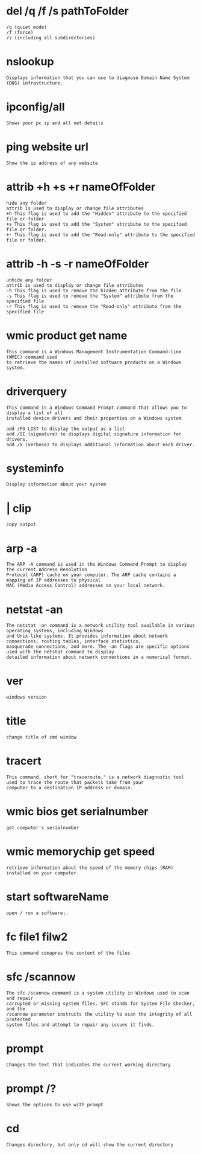 # del /q /f /s pathToFolder
    /q (quiet mode) 
    /f (force)
    /s (including all subdirectories) 

# nslookup
    Displays information that you can use to diagnose Domain Name System (DNS) infrastructure.

# ipconfig/all
    Shows your pc ip and all net details

# ping website url
    Show the ip address of any website

# attrib +h +s +r nameOfFolder
    hide any folder
    attrib is used to display or change file attributes
    +h This flag is used to add the "Hidden" attribute to the specified file or folder
    +s This flag is used to add the "System" attribute to the specified file or folder.
    +r This flag is used to add the "Read-only" attribute to the specified file or folder.

# attrib -h -s -r nameOfFolder
    unhide any folder
    attrib is used to display or change file attributes
    -h This flag is used to remove the hidden attribute from the file
    -s This flag is used to remove the "System" attribute from the specified file
    -r This flag is used to remove the "Read-only" attribute from the specified file 

# wmic product get name
    This command is a Windows Management Instrumentation Command-line (WMIC) command used
    to retrieve the names of installed software products on a Windows system.


# driverquery
    This command is a Windows Command Prompt command that allows you to display a list of all
    installed device drivers and their properties on a Windows system

    add /FO LIST to display the output as a list
    add /SI (signature) to displays digital signature information for drivers.
    add /V (verbose) to displays additional information about each driver.

# systeminfo
    Display information about your system 

# | clip
    copy output

# arp -a
    The ARP -A command is used in the Windows Command Prompt to display the current Address Resolution
    Protocol (ARP) cache on your computer. The ARP cache contains a mapping of IP addresses to physical
    MAC (Media Access Control) addresses on your local network.


# netstat -an
    The netstat -an command is a network utility tool available in various operating systems, including Windows
    and Unix-like systems. It provides information about network connections, routing tables, interface statistics,
    masquerade connections, and more. The -an flags are specific options used with the netstat command to display
    detailed information about network connections in a numerical format.

# ver
    windows version

# title 
    change title of cmd window

# tracert
    This command, short for "traceroute," is a network diagnostic tool used to trace the route that packets take from your
    computer to a destination IP address or domain. 


# wmic bios get serialnumber
    get computer's serialnumber

# wmic memorychip get speed
    retrieve information about the speed of the memory chips (RAM) installed on your computer.

# start softwareName
    open / run a software;.

# fc file1 filw2
    This command comapres the content of the files

# sfc /scannow
    The sfc /scannow command is a system utility in Windows used to scan and repair
    corrupted or missing system files. SFC stands for System File Checker, and the
    /scannow parameter instructs the utility to scan the integrity of all protected
    system files and attempt to repair any issues it finds.

# prompt 
    Changes the text that indicates the current working directory

# prompt /?
    Shows the options to use with prompt

# cd
    Changes directory, but only cd will show the current directory
